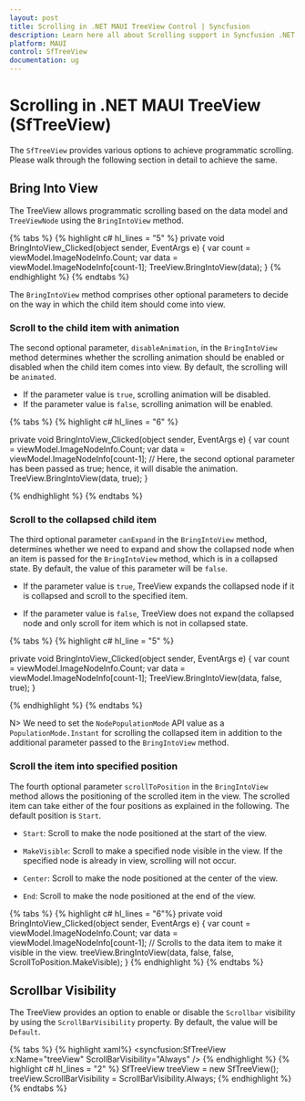 ```yaml
---
layout: post
title: Scrolling in .NET MAUI TreeView Control | Syncfusion
description: Learn here all about Scrolling support in Syncfusion .NET MAUI TreeView (SfTreeView) Control and more.
platform: MAUI
control: SfTreeView
documentation: ug
---
```


# Scrolling in .NET MAUI TreeView (SfTreeView)

The `SfTreeView` provides various options to achieve programmatic scrolling. Please walk through the following section in detail to achieve the same.

## Bring Into View

The TreeView allows programmatic scrolling based on the data model and `TreeViewNode` using the `BringIntoView` method.

{% tabs %}
{% highlight c# hl_lines = "5" %}
private void BringIntoView_Clicked(object sender, EventArgs e)
{
    var count = viewModel.ImageNodeInfo.Count;
    var data = viewModel.ImageNodeInfo[count-1];
    TreeView.BringIntoView(data);
}
{% endhighlight %}
{% endtabs %}

The `BringIntoView` method comprises other optional parameters to decide on the way in which the child item should come into view.

### Scroll to the child item with animation

The second optional parameter, `disableAnimation`, in the `BringIntoView` method determines whether the scrolling animation should be enabled or disabled when the child item comes into view. By default, the scrolling will be `animated`.

* If the parameter value is `true`, scrolling animation will be disabled.
* If the parameter value is `false`, scrolling animation will be enabled.

{% tabs %}
{% highlight c# hl_lines = "6" %}

private void BringIntoView_Clicked(object sender, EventArgs e)
{
    var count = viewModel.ImageNodeInfo.Count;
    var data = viewModel.ImageNodeInfo[count-1];
    // Here, the second optional parameter has been passed as true; hence, it will disable the animation.
    TreeView.BringIntoView(data, true);
}

{% endhighlight %}
{% endtabs %}

### Scroll to the collapsed child item

The third optional parameter `canExpand` in the `BringIntoView` method, determines whether we need to expand and show the collapsed node when an item is passed for the `BringIntoView` method, which is in a collapsed state. By default, the value of this parameter will be `false`.

* If the parameter value is `true`, TreeView expands the collapsed node if it is collapsed and scroll to the specified item.

* If the parameter value is `false`, TreeView does not expand the collapsed node and only scroll for item which is not in collapsed state.

{% tabs %}
{% highlight c# hl_line = "5" %}

private void BringIntoView_Clicked(object sender, EventArgs e)
{
    var count = viewModel.ImageNodeInfo.Count;
    var data = viewModel.ImageNodeInfo[count-1];
    TreeView.BringIntoView(data, false, true);
}

{% endhighlight %}
{% endtabs %}

N> We need to set the `NodePopulationMode` API value as a `PopulationMode.Instant` for scrolling the collapsed item in addition to the additional parameter passed to the `BringIntoView` method.

### Scroll the item into specified position

The fourth optional parameter `scrollToPosition` in the `BringIntoView` method allows the positioning of the scrolled item in the view. The scrolled item can take either of the four positions as explained in the following. The default position is `Start`.

* `Start`: Scroll to make the node positioned at the start of the view.

* `MakeVisible`: Scroll to make a specified node visible in the view. If the specified node is already in view, scrolling will not occur.

* `Center`: Scroll to make the node positioned at the center of the view.

* `End`: Scroll to make the node positioned at the end of the view.

{% tabs %}
{% highlight c# hl_lines = "6"%}
private void BringIntoView_Clicked(object sender, EventArgs e)
{
    var count = viewModel.ImageNodeInfo.Count;
    var data = viewModel.ImageNodeInfo[count-1];
    // Scrolls to the data item to make it visible in the view.
    treeView.BringIntoView(data, false, false, ScrollToPosition.MakeVisible);
}
{% endhighlight %}
{% endtabs %}

## Scrollbar Visibility

The TreeView provides an option to enable or disable the `Scrollbar` visibility by using the `ScrollBarVisibility` property. By default, the value will be `Default`.

{% tabs %}
{% highlight xaml%}
<syncfusion:SfTreeView x:Name="treeView" ScrollBarVisibility="Always" />
{% endhighlight %}
{% highlight c# hl_lines = "2" %}
SfTreeView treeView = new SfTreeView();
treeView.ScrollBarVisibility = ScrollBarVisibility.Always;
{% endhighlight %}
{% endtabs %}